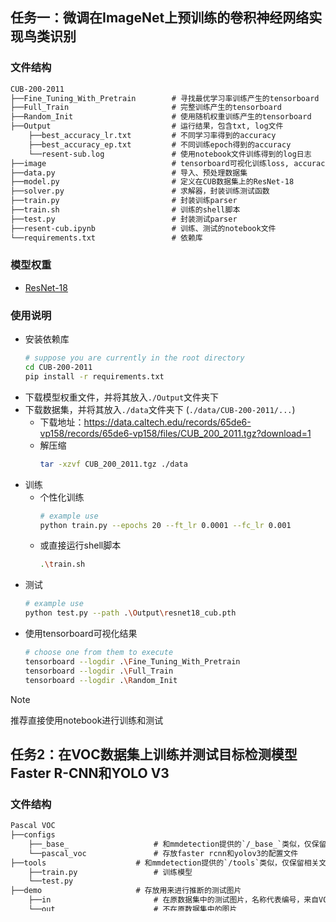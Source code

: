 ## 任务一：微调在ImageNet上预训练的卷积神经网络实现鸟类识别

### 文件结构

```txt
CUB-200-2011
├──Fine_Tuning_With_Pretrain        # 寻找最优学习率训练产生的tensorboard
├──Full_Train                       # 完整训练产生的tensorboard
├──Random_Init                      # 使用随机权重训练产生的tensorboard
├──Output                           # 运行结果，包含txt, log文件
    ├──best_accuracy_lr.txt         # 不同学习率得到的accuracy
    ├──best_accuracy_ep.txt         # 不同训练epoch得到的accuracy
    └──resent-sub.log               # 使用notebook文件训练得到的log日志
├──image                            # tensorboard可视化训练loss, accuracy的截图
├──data.py                          # 导入、预处理数据集
├──model.py                         # 定义在CUB数据集上的ResNet-18
├──solver.py                        # 求解器，封装训练测试函数
├──train.py                         # 封装训练parser                        
├──train.sh                         # 训练的shell脚本                        
├──test.py                          # 封装测试parser
├──resent-cub.ipynb                 # 训练、测试的notebook文件
└──requirements.txt                 # 依赖库                
```

### 模型权重

- [ResNet-18](https://drive.google.com/file/d/1fDSB7W71iAiA7-mWxaPpXXonUy0JKqrw/view?usp=sharing)

### 使用说明

- 安装依赖库
    ```bash
    # suppose you are currently in the root directory
    cd CUB-200-2011
    pip install -r requirements.txt 
    ```
- 下载模型权重文件，并将其放入`./Output`文件夹下
- 下载数据集，并将其放入`./data`文件夹下 (`./data/CUB-200-2011/...`)
  - 下载地址：https://data.caltech.edu/records/65de6-vp158/records/65de6-vp158/files/CUB_200_2011.tgz?download=1
  - 解压缩
    ```bash
    tar -xzvf CUB_200_2011.tgz ./data
    ```
- 训练
  - 个性化训练 
    ```bash
    # example use
    python train.py --epochs 20 --ft_lr 0.0001 --fc_lr 0.001
    ```
  - 或直接运行shell脚本
    ```bash
    .\train.sh
    ``` 
- 测试
    ```bash
    # example use
    python test.py --path .\Output\resnet18_cub.pth
    ```
- 使用tensorboard可视化结果
    ```bash
    # choose one from them to execute
    tensorboard --logdir .\Fine_Tuning_With_Pretrain
    tensorboard --logdir .\Full_Train
    tensorboard --logdir .\Random_Init
    ``` 

> [!NOTE]
> 推荐直接使用notebook进行训练和测试

## 任务2：在VOC数据集上训练并测试目标检测模型Faster R-CNN和YOLO V3

### 文件结构

```txt
Pascal VOC
├──configs
    ├──_base_                   # 和mmdetection提供的`/_base_`类似，仅保留相关文件
    └──pascal_voc               # 存放faster rcnn和yolov3的配置文件                
├──tools                    # 和mmdetection提供的`/tools`类似，仅保留相关文件
    ├──train.py                 # 训练模型
    └──test.py                                
├──demo                     # 存放用来进行推断的测试图片
    ├──in                       # 在原数据集中的测试图片，名称代表编号，来自VOC2007测试集
    └──out                      # 不在原数据集中的图片                     
├──img                      # inference结果图片，训练损失、准确率截图
    ├──in                       # 在数据集内图片的推断结果 
        ├──first/vis                  # faster_rcnn第一阶段proposal bbox
        └──second/vis                 # faster_rcnn第二阶段bbox
        └──first_second_stage.png     # 两个阶段的对比图
    ├──out                      # 数据集外图片的推断结果
        ├──faster_rcnn/vis            # faster_rcnn对数据集外图片推断的结果
        ├──yolov3/vis                 # yolov3对数据集外图片推断的结果
        └──faster_rcnn_yolov3.png     # 两个模型的对比图
    └──tensorboard              # tensorboard截图
├──work_dirs                # 训练产生的输出文件，包含日志，模型配置及权重
    ├──faster-rcnn              # faster-rcnn训练产生的文件
    └──yolov3                   # yolov3训练产生的文件
├──download.py              # 下载数据集                         
├──voc-mmdetection.ipynb    # notebook文件         
└──requirements.txt         # 依赖库      
```

### 模型权重
- [Faster R-CNN](https://drive.google.com/file/d/1ADEGGQ4bv6aeOwT7BD4aS3WpK6f5R-35/view?usp=drive_link)
- [YOLOv3](https://drive.google.com/file/d/1YM0HFjrWzOT8IiJHdItAy-PdtvYdk1as/view?usp=sharing)


### 使用说明

- 安装依赖库
    ```bash
    # suppose you are currently in the root directory
    cd 'Pascal VOC'
    pip install -r requirements.txt 
    ```
- 下载模型权重文件
  - 将`Faster R-CNN`的模型权重文件放入`./work_dirs/faster-rcnn`文件夹下
  - 将`YOLOv3`的模型权重文件放入`./work_dirs/yolov3`文件夹下
- 下载数据集
  ```bash
  python download.py
  ``` 
- 训练
  ```bash
  python tools\train.py configs\pascal_voc\faster-rcnn.py      
  python tools\train.py configs\pascal_voc\yolov3.py        
  ```
- 推断
  - 查看`voc-mmdetection.ipynb`的第三个section
- 使用tensorboard可视化结果
    ```bash
    # choose one from them to execute
    tensorboard --logdir .\work_dirs\faster-rcnn\20240528_175108\vis_data\pascal_voc
    tensorboard --logdir .\work_dirs\yolov3\20240530_125156\vis_data\pascal_voc
    ```
> [!NOTE]
> 推荐使用notebook进行图片推断，可修改相应的图片路径